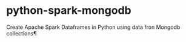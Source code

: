 # python-spark-mongodb
Create Apache Spark Dataframes in Python using data fron Mongodb collections¶
